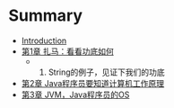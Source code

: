 # Summary

* [Introduction](README.md)
* [第1章 扎马：看看功底如何](di-1-zhang-zha-ma-ff1a-kan-kan-gong-di-ru-he.md)
  * 1. String的例子，见证下我们的功底
* [第2章 Java程序员要知道计算机工作原理](di-2-zhang-java-cheng-xu-yuan-yao-zhi-dao-ji-suan-ji-gong-zuo-yuan-li.md)
* [第3章 JVM，Java程序员的OS](di-3-zhang-jvm-java-cheng-xu-yuan-de-os.md)

